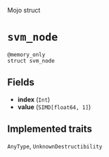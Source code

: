 Mojo struct

# `svm_node`

```mojo
@memory_only
struct svm_node
```

## Fields

- **index** (`Int`)
- **value** (`SIMD[float64, 1]`)

## Implemented traits

`AnyType`, `UnknownDestructibility`

